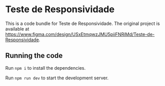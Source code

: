 
  # Teste de Responsividade

  This is a code bundle for Teste de Responsividade. The original project is available at https://www.figma.com/design/USxEtmqwzJMU5piiFNRiMd/Teste-de-Responsividade.

  ## Running the code

  Run `npm i` to install the dependencies.

  Run `npm run dev` to start the development server.
  